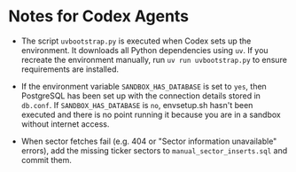 # Notes for Codex Agents

- The script `uvbootstrap.py` is executed when Codex sets up the environment. It downloads all Python dependencies using `uv`. If you recreate the environment manually, run `uv run uvbootstrap.py` to ensure requirements are installed.
- If the environment variable `SANDBOX_HAS_DATABASE` is set to `yes`, then PostgreSQL has been set up with the connection details stored in `db.conf`. If `SANDBOX_HAS_DATABASE` is `no`, envsetup.sh hasn't been executed and there is no point running it because you are in a sandbox without internet access.

- When sector fetches fail (e.g. 404 or "Sector information unavailable" errors), add the missing ticker sectors to `manual_sector_inserts.sql` and commit them.

